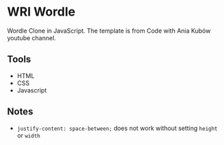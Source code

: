 # WRI Wordle
Wordle Clone in JavaScript.  The template is from Code with Ania Kubów youtube channel.

## Tools
- HTML
- CSS
- Javascript

## Notes
- `justify-content: space-between;` does not work without setting `height` or `width`
